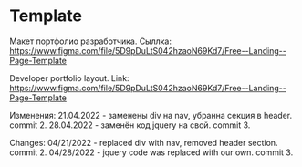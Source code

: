 # Template
Макет портфолио разработчика.
Сыллка: https://www.figma.com/file/5D9pDuLtS042hzaoN69Kd7/Free--Landing--Page-Template

Developer portfolio layout.
Link: https://www.figma.com/file/5D9pDuLtS042hzaoN69Kd7/Free--Landing--Page-Template

Изменения:
21.04.2022 - заменены div на nav, убранна секция в header. commit 2.
28.04.2022 - заменён код jquery на свой. commit 3.



Changes:
04/21/2022 - replaced div with nav, removed header section. commit 2.
04/28/2022 - jquery code was replaced with our own. commit 3.

